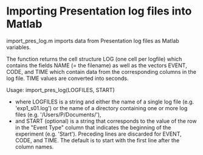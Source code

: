 # Importing Presentation log files into Matlab

import_pres_log.m imports data from Presentation log files as Matlab variables. 

The function returns the cell structure LOG (one cell per logfile) which contains the fields NAME (= the filename) as well as the vectors EVENT, CODE, and TIME which contain data from the corresponding columns in the log file. TIME values are converted into seconds.

Usage: import_pres_log(LOGFILES, START)

- where LOGFILES is a string and either the name of a single log file (e.g. 'exp1_s01.log') or the name of a directory containing one or more log files (e.g. '/Users/P/Documents/'),
- and START (optional) is a string that corresponds to the value of the row in the "Event Type" column that indicates the beginning of the experiment (e.g. 'Start'). Preceding lines are discarded for EVENT, CODE, and TIME. The default is to start with the first line after the column names.



